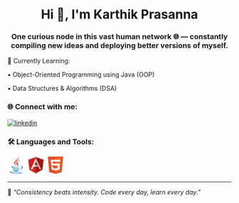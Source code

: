 <h1 align="center">Hi 👋, I'm Karthik Prasanna</h1>
<h3 align="center">One curious node in this vast human network 🌐 — constantly compiling new ideas and deploying better versions of myself.</h3>


🌱 Currently Learning:

• Object-Oriented Programming using Java (OOP)

• Data Structures & Algorithms (DSA)

<h3 align="left">🌐 Connect with me: </h3>
<p align="left">
<a href="www.linkedin.com/in/karthik-prasanna-1b0a282a4" target="blank"><img align="center" src="https://raw.githubusercontent.com/rahuldkjain/github-profile-readme-generator/master/src/images/icons/Social/linked-in-alt.svg" alt="linkedin" height="30" width="40" /></a>
</p>

<h3 align="left">🛠️ Languages and Tools:</h3>
<p align="left">
<a href="https://www.java.com" target="_blank" rel="noreferrer"><img src="https://raw.githubusercontent.com/devicons/devicon/master/icons/java/java-original.svg" alt="Java" width="40" height="40"/></a>
<a href="https://angularjs.org/" target="_blank" rel="noreferrer"><img src="https://raw.githubusercontent.com/devicons/devicon/master/icons/angularjs/angularjs-original.svg" alt="AngularJS" width="40" height="40"/></a>
<a href="https://developer.mozilla.org/en-US/docs/Web/HTML" target="_blank" rel="noreferrer"><img src="https://raw.githubusercontent.com/devicons/devicon/master/icons/html5/html5-original.svg" alt="HTML5" width="40" height="40"/></a>
</p>

---

📌 _“Consistency beats intensity. Code every day, learn every day.”_
